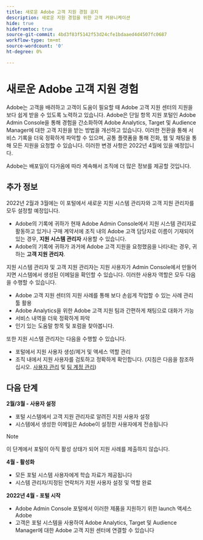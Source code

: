 ```yaml
---
title: 새로운 Adobe 고객 지원 경험 공지
description: 새로운 지원 경험을 위한 고객 커뮤니케이션
hide: true
hidefromtoc: true
source-git-commit: 4bd3f83f5142f53d24cfe1bdaaed4d4507fc0687
workflow-type: tm+mt
source-wordcount: '0'
ht-degree: 0%

---
```



# 새로운 Adobe 고객 지원 경험

Adobe는 고객을 배려하고 고객이 도움이 필요할 때 Adobe 고객 지원 센터의 지원을 보다 쉽게 받을 수 있도록 노력하고 있습니다. Adobe은 단일 항목 지원 포털인 Adobe Admin Console을 통해 경험을 간소화하여 Adobe Analytics, Target 및 Audience Manager에 대한 고객 지원을 받는 방법을 개선하고 있습니다. 이러한 전환을 통해 서비스 기록을 더욱 정확하게 파악할 수 있으며, 공통 플랫폼을 통해 전화, 웹 및 채팅을 통해 모든 지원을 요청할 수 있습니다. 이러한 변경 사항은 2022년 4월에 있을 예정입니다.

Adobe는 배포일이 다가옴에 따라 계속해서 조직에 더 많은 정보를 제공할 것입니다.

## 추가 정보

2022년 2월과 3월에는 이 포털에서 새로운 지원 시스템 관리자와 고객 지원 관리자를 모두 설정할 예정입니다.

* Adobe의 기록에 귀하가 현재 Adobe Admin Console에서 지원 시스템 관리자로 활동하고 있거나 구매 계약서에 조직 내의 Adobe 고객 담당자로 이름이 기재되어 있는 경우, **지원 시스템 관리자** 사용할 수 있습니다.
* Adobe의 기록에 귀하가 과거에 Adobe 고객 지원을 요청했음을 나타내는 경우, 귀하는 **고객 지원 관리자**.

지원 시스템 관리자 및 고객 지원 관리자는 지원 사용자가 Admin Console에서 만들어지면 시스템에서 생성된 이메일을 확인할 수 있습니다. 이러한 사용자 역할은 모두 다음을 수행할 수 있습니다.

* Adobe 고객 지원 센터의 지원 사례를 통해 보다 손쉽게 작업할 수 있는 사례 관리 툴 활용
* Adobe Analytics을 위한 Adobe 고객 지원 팀과 간편하게 채팅으로 대화가 가능
* 서비스 내역을 더욱 정확하게 파악
* 인기 있는 도움말 항목 및 포럼을 찾아봅니다.

또한 지원 시스템 관리자는 다음을 수행할 수 있습니다.

* 포털에서 지원 사용자 생성/제거 및 액세스 역할 관리
* 조직 내에서 지원 사용자를 검토하고 정확하게 확인합니다. (지침은 다음을 참조하십시오. [사용자 관리](https://helpx.adobe.com/enterprise/using/users.html) 및 [팀 계정 관리](https://helpx.adobe.com/enterprise/using/accounts.html))

## 다음 단계

**2월/3월 - 사용자 설정**

* 포털 시스템에서 고객 지원 관리자로 알려진 지원 사용자 설정
* 시스템에서 생성한 이메일은 Adobe이 설정한 사용자에게 전송됩니다

>[!NOTE]
>
>이 단계에서 포털이 아직 활성 상태가 되어 지원 사례를 제출하지 않습니다.

**4월 - 활성화**

* 모든 포털 시스템 사용자에게 학습 자료가 제공됩니다
* 시스템 관리자/지정된 연락처가 지원 사용자 설정 및 역할 완료

**2022년 4월 - 포털 시작**

* Adobe Admin Console 포털에서 이러한 제품을 지원하기 위한 launch 액세스 Adobe
* 고객은 포털 시스템을 사용하여 Adobe Analytics, Target 및 Audience Manager에 대한 Adobe 고객 지원 센터에 연결할 수 있습니다
